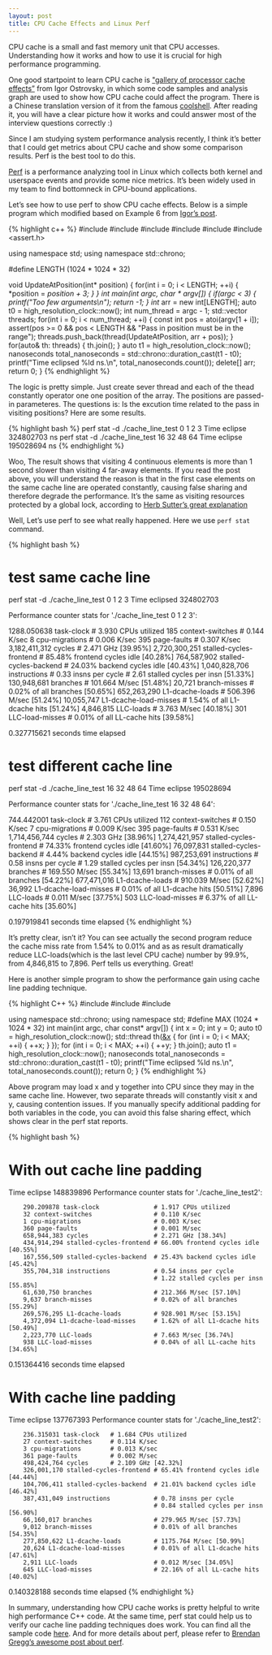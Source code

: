 ```yaml
---
layout: post
title: CPU Cache Effects and Linux Perf
---
```


CPU cache is a small and fast memory unit that CPU accesses. Understanding how it works and how to use it is crucial for high performance programming. 

One good startpoint to learn CPU cache is ["gallery of processor cache effects”](http://igoro.com/archive/gallery-of-processor-cache-effects/) from Igor Ostrovsky, in which some code samples and analysis graph are used to show how CPU cache could affect the program. There is a Chinese translation version of it from the famous [coolshell](http://coolshell.cn/). After reading it, you will have a clear picture how it works and could answer most of the interview questions correctly :)

Since I am studying system performance analysis recently, I think it’s better that I could get metrics about CPU cache and show some comparison results. Perf is the best tool to do this. 

[Perf](http://en.wikipedia.org/wiki/Perf_%28Linux%29) is a performance analyzing tool in Linux which collects both kernel and userspace events and provide some nice metrics. It’s been widely used in my team to find bottomneck in CPU-bound applications. 

Let’s see how to use perf to show CPU cache effects. Below is a simple program which modified based on Example 6 from [Igor’s post](http://igoro.com/archive/gallery-of-processor-cache-effects/).

{% highlight c++ %}
#include <cstdio>
#include <cstdlib>
#include <chrono>
#include <thread>
#include <vector>
#include <assert.h>

using namespace std;
using namespace std::chrono;

#define LENGTH  (1024 * 1024 * 32)

void UpdateAtPosition(int* position) {
    for(int i = 0; i < LENGTH; ++i) {
        *position = *position + 3;
    }
}
int main(int argc, char * argv[])
{
    if(argc < 3) {
        printf("Too few arguments\n");
        return -1;
    }
    int* arr = new int[LENGTH];
    auto t0 = high_resolution_clock::now();
    int num_thread = argc - 1;
    std::vector<thread> threads;
    for(int i = 0; i < num_thread; ++i) {
        const int pos = atoi(argv[1 + i]);
        assert(pos >= 0 && pos < LENGTH && "Pass in position must be in  the range");
        threads.push_back(thread(UpdateAtPosition, arr + pos));
    }
    for(auto& th: threads) {
        th.join();
    }
    auto t1 = high_resolution_clock::now();
    nanoseconds total_nanoseconds = std::chrono::duration_cast<nanoseconds>(t1 - t0);
    printf("Time eclipsed %ld ns.\n", total_nanoseconds.count());
    delete[] arr;
    return 0;
}
{% endhighlight %}

The logic is pretty simple. Just create sever thread and each of the thead constantly operator one one position of the array. The positions are passed-in parameteres. The questions is: Is the excution time related to the pass in visiting positions? Here are some results.

{% highlight bash %}
perf stat -d ./cache_line_test 0 1 2 3
Time eclipse 324802703 ns
perf stat -d ./cache_line_test 16 32 48 64
Time eclipse 195028694 ns
{% endhighlight %}

Woo, The result shows that visiting 4 continuous elements is more than 1 second slower than visiting 4 far-away elements. If you read the post above, you will understand the reason is that in the first case elements on the same cache line are operated constantly, causing false sharing and therefore degrade the performance. It’s the same as visiting resources protected by a global lock, according to [Herb Sutter’s great explanation](http://www.drdobbs.com/parallel/maximize-locality-minimize-contention/208200273?pgno=1)

Well, Let’s use perf to see what really happened. Here we use ``perf stat`` command. 

{% highlight bash %}
# test same cache line
perf stat -d ./cache_line_test 0 1 2 3
Time eclipsed 324802703

 Performance counter stats for './cache_line_test 0 1 2 3':

1288.050638 task-clock                #    3.930 CPUs utilized
        185 context-switches          #    0.144 K/sec
          8 cpu-migrations            #    0.006 K/sec
        395 page-faults               #    0.307 K/sec
3,182,411,312 cycles                    #    2.471 GHz                     [39.95%]
2,720,300,251 stalled-cycles-frontend   #   85.48% frontend cycles idle    [40.28%]
764,587,902 stalled-cycles-backend    #   24.03% backend  cycles idle    [40.43%]
1,040,828,706 instructions              #    0.33  insns per cycle
                                      #    2.61  stalled cycles per insn [51.33%]
130,948,681 branches                  #  101.664 M/sec                   [51.48%]
     20,721 branch-misses             #    0.02% of all branches         [50.65%]
652,263,290 L1-dcache-loads           #  506.396 M/sec                   [51.24%]
 10,055,747 L1-dcache-load-misses     #    1.54% of all L1-dcache hits   [51.24%]
  4,846,815 LLC-loads                 #    3.763 M/sec                   [40.18%]
        301 LLC-load-misses           #    0.01% of all LL-cache hits    [39.58%]

0.327715621 seconds time elapsed

# test different cache line
perf stat -d ./cache_line_test 16 32 48 64
Time eclipse 195028694

 Performance counter stats for './cache_line_test 16 32 48 64':

744.442001 task-clock                #    3.761 CPUs utilized
       112 context-switches          #    0.150 K/sec
         7 cpu-migrations            #    0.009 K/sec
       395 page-faults               #    0.531 K/sec
1,714,456,744 cycles                    #    2.303 GHz                     [38.96%]
1,274,421,957 stalled-cycles-frontend   #   74.33% frontend cycles idle    [41.60%]
76,097,831 stalled-cycles-backend    #    4.44% backend  cycles idle    [44.15%]
987,253,691 instructions              #    0.58  insns per cycle
                                     #    1.29  stalled cycles per insn [54.34%]
126,220,377 branches                  #  169.550 M/sec                   [55.34%]
    13,691 branch-misses             #    0.01% of all branches         [54.22%]
677,471,016 L1-dcache-loads           #  910.039 M/sec                   [52.62%]
    36,992 L1-dcache-load-misses     #    0.01% of all L1-dcache hits   [50.51%]
     7,896 LLC-loads                 #    0.011 M/sec                   [37.75%]
       503 LLC-load-misses           #    6.37% of all LL-cache hits    [35.60%]

0.197919841 seconds time elapsed
{% endhighlight %}

It’s pretty clear, isn’t it? You can see actually the second program reduce the cache miss rate from 1.54% to 0.01% and as as result dramatically reduce LLC-loads(which is the last level CPU cache) number by 99.9%, from 4,846,815 to 7,896. Perf tells us everything. Great!

Here is another simple program to show the performance gain using cache line padding technique. 

{% highlight C++ %}
#include <iostream>
#include <thread>
#include <chrono>

using namespace std::chrono;
using namespace std;
#define MAX (1024 * 1024 * 32)
int main(int argc, char const* argv[]) {
    int x = 0;
    int y = 0;
    auto t0 = high_resolution_clock::now();
    std::thread th([&x]() {
        for (int i = 0; i < MAX; ++i) {
            ++x;
        }
    });
    for (int i = 0; i < MAX; ++i) {
        ++y;
    }
    th.join();
    auto t1 = high_resolution_clock::now();
    nanoseconds total_nanoseconds = std::chrono::duration_cast<nanoseconds>(t1 - t0);
    printf("Time eclipsed %ld ns.\n", total_nanoseconds.count());
    return 0;
}
{% endhighlight %}

Above program may load x and y together into CPU since they may in the same cache line. However, two separate threads will constantly visit x and y, causing contention issues. If you manually specify additional padding for both variables in the code, you can avoid this false sharing effect, which shows clear in the perf stat reports.

{% highlight bash %}
# With out cache line padding
Time eclipse 148839896
Performance counter stats for './cache_line_test2':

        290.209878 task-clock               # 1.917 CPUs utilized
        32 context-switches                 # 0.110 K/sec
        1 cpu-migrations                    # 0.003 K/sec
        360 page-faults                     # 0.001 M/sec
        658,944,383 cycles                  # 2.271 GHz [38.34%]
        434,914,294 stalled-cycles-frontend # 66.00% frontend cycles idle [40.55%]
        167,556,509 stalled-cycles-backend  # 25.43% backend cycles idle [45.42%]
        355,704,318 instructions            # 0.54 insns per cycle
                                            # 1.22 stalled cycles per insn [55.85%]
        61,630,750 branches                 # 212.366 M/sec [57.10%]
        9,637 branch-misses                 # 0.02% of all branches [55.29%]
        269,576,295 L1-dcache-loads         # 928.901 M/sec [53.15%]
        4,372,094 L1-dcache-load-misses     # 1.62% of all L1-dcache hits [50.49%]
        2,223,770 LLC-loads                 # 7.663 M/sec [36.74%]
        938 LLC-load-misses                 # 0.04% of all LL-cache hits [34.65%]

0.151364416 seconds time elapsed

# With cache line padding
Time eclipse 137767393
Performance counter stats for './cache_line_test2':

        236.315031 task-clock   # 1.684 CPUs utilized
        27 context-switches     # 0.114 K/sec
        3 cpu-migrations        # 0.013 K/sec
        361 page-faults         # 0.002 M/sec
        498,424,764 cycles      # 2.109 GHz [42.32%]
        326,001,170 stalled-cycles-frontend # 65.41% frontend cycles idle [44.44%]
        104,706,411 stalled-cycles-backend  # 21.01% backend cycles idle [46.42%]
        387,431,049 instructions            # 0.78 insns per cycle
                                            # 0.84 stalled cycles per insn [56.90%]
        66,160,017 branches                 # 279.965 M/sec [57.73%]
        9,012 branch-misses                 # 0.01% of all branches [54.35%]
        277,850,622 L1-dcache-loads         # 1175.764 M/sec [50.99%]
        20,624 L1-dcache-load-misses        # 0.01% of all L1-dcache hits [47.61%]
        2,911 LLC-loads                     # 0.012 M/sec [34.05%]
        645 LLC-load-misses                 # 22.16% of all LL-cache hits [40.02%]

0.140328188 seconds time elapsed
{% endhighlight %}

In summary, understanding how CPU cache works is pretty helpful to write high performance C++ code. At the same time, perf stat could help us to verify our cache line padding techniques does work.  You can find all the sample code [here](https://github.com/qqibrow/PerfTest/tree/master/CacheTest). And for more details about perf, please refer to [Brendan Gregg’s awesome post about perf](http://www.brendangregg.com/perf.html).

